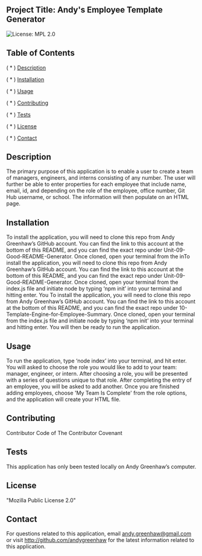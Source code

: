## Project Title: Andy's Employee Template Generator

![License: MPL 2.0](https://img.shields.io/badge/License-MPL%202.0-brightgreen.svg)

## Table of Contents

( * ) [Description](##-Description)

( * ) [Installation](##-Installation)

( * ) [Usage](##-Usage)

( * ) [Contributing](##-Contributing)

( * ) [Tests](##-Tests)

( * ) [License](##-License)

( * ) [Contact](##-Contact)


## Description

The primary purpose of this application is to enable a user to create a team of managers, engineers, and interns consisting of any number. The user will further be able to enter properties for each employee that include name, email, id, and depending on the role of the employee, office number, Git Hub username, or school. The information will then populate on an HTML page.

## Installation

To install the application, you will need to clone this repo from Andy Greenhaw’s GitHub account. You can find the link to this account at the bottom of this README, and you can find the exact repo under Unit-09-Good-README-Generator. Once cloned, open your terminal from the inTo install the application, you will need to clone this repo from Andy Greenhaw’s GitHub account. You can find the link to this account at the bottom of this README, and you can find the exact repo under Unit-09-Good-README-Generator. Once cloned, open your terminal from the index.js file and initiate node by typing ‘npm init’ into your terminal and hitting enter. You To install the application, you will need to clone this repo from Andy Greenhaw’s GitHub account. You can find the link to this account at the bottom of this README, and you can find the exact repo under 10-Template-Engine-for-Employee-Summary. Once cloned, open your terminal from the index.js file and initiate node by typing ‘npm init’ into your terminal and hitting enter. You will then be ready to run the application.

## Usage

To run the application, type ‘node index’ into your terminal, and hit enter. You will asked to choose the role you would like to add to your team: manager, engineer, or intern. After choosing a role, you will be presented with a series of questions unique to that role. After completing the entry of an employee, you will be asked to add another. Once you are finished adding employees, choose 'My Team Is Complete' from the role options, and the application will create your HTML file.

## Contributing

Contributor Code of The Contributor Covenant

## Tests

This application has only been tested locally on Andy Greenhaw’s computer.

## License

"Mozilla Public License 2.0"

## Contact

For questions related to this application, email andy.greenhaw@gmail.com or visit http://github.com/andygreenhaw for the latest information related to this application.

